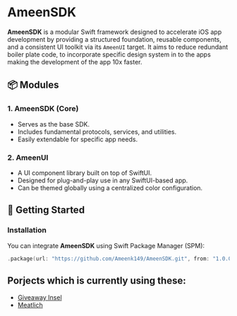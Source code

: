 # AmeenSDK

**AmeenSDK** is a modular Swift framework designed to accelerate iOS app development by providing a structured foundation, reusable components, and a consistent UI toolkit via its `AmeenUI` target. It aims to reduce redundant boiler plate code, to incorporate specific design system in to the apps making the development of the app 10x faster.

## 📦 Modules

### 1. AmeenSDK (Core)
- Serves as the base SDK.
- Includes fundamental protocols, services, and utilities.
- Easily extendable for specific app needs.

### 2. AmeenUI
- A UI component library built on top of SwiftUI.
- Designed for plug-and-play use in any SwiftUI-based app.
- Can be themed globally using a centralized color configuration.

## 🚀 Getting Started

### Installation

You can integrate **AmeenSDK** using Swift Package Manager (SPM):

```swift
.package(url: "https://github.com/Ameenk149/AmeenSDK.git", from: "1.0.0")
```
## Porjects which is currently using these:
 - [Giveaway Insel](https://github.com/Ameenk149/GiveawayInsel-ios)
 - [Meatlich](https://github.com/Meatlich/Meatlich-ios)
